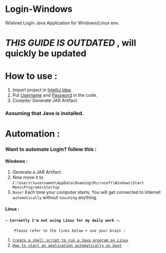 # Login-Windows
Wishnet Login Java Application for Windows/Linux env.

# *THIS GUIDE IS OUTDATED* , will quickly be updated
# How to use :
1. Import project in [IntelliJ Idea](https://www.jetbrains.com/idea/)
2. Put [Username](https://github.com/mrpratimx/Login-Windows/blob/master/src/main/java/app/windows/exploitr/Login.java) and [Password](https://github.com/mrpratimx/Login-Windows/blob/master/src/main/java/app/windows/exploitr/Login.java) in the code.
3. Compile/ Generate JAR Artifact.

### Assuming that Java is installed.

# Automation :
### Want to automate Login? follow this :
#### Windows :

1. Generate a JAR Artifact.  
2. Now move it to `C:\Users\%username%\AppData\Roaming\Microsoft\Windows\Start Menu\Programs\Startup`
3. ``Done!`` Each time your computer starts, You will get connected to Internet `automatically` without `touching` anything.

#### Linux :
#### `~ Currently I'm not using Linux for my daily work ~`.  
        Please refer to the links below + use your brain :
1. [`Create a shell script to run a Java program on Linux`](https://stackoverflow.com/a/32804126/6796473)  
2. [`How to start an application automatically on boot`](https://unix.stackexchange.com/questions/56957/how-to-start-an-application-automatically-on-boot)
